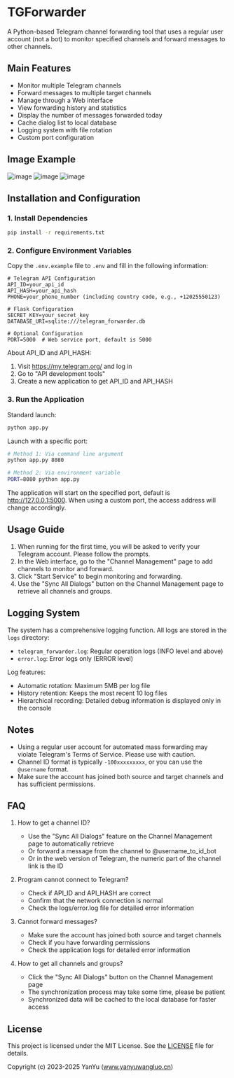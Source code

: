 # TGForwarder

A Python-based Telegram channel forwarding tool that uses a regular user account (not a bot) to monitor specified channels and forward messages to other channels.

## Main Features

- Monitor multiple Telegram channels
- Forward messages to multiple target channels
- Manage through a Web interface
- View forwarding history and statistics
- Display the number of messages forwarded today
- Cache dialog list to local database
- Logging system with file rotation
- Custom port configuration
## Image Example
![image](https://github.com/yanyuwangluo/TGForwarder/blob/main/img/1.png)
![image](https://github.com/yanyuwangluo/TGForwarder/blob/main/img/2.png)
![image](https://github.com/yanyuwangluo/TGForwarder/blob/main/img/3.png)
## Installation and Configuration

### 1. Install Dependencies

```bash
pip install -r requirements.txt
```

### 2. Configure Environment Variables

Copy the `.env.example` file to `.env` and fill in the following information:

```
# Telegram API Configuration
API_ID=your_api_id
API_HASH=your_api_hash
PHONE=your_phone_number (including country code, e.g., +12025550123)

# Flask Configuration
SECRET_KEY=your_secret_key
DATABASE_URI=sqlite:///telegram_forwarder.db

# Optional Configuration
PORT=5000  # Web service port, default is 5000
```

About API_ID and API_HASH:
1. Visit https://my.telegram.org/ and log in
2. Go to "API development tools"
3. Create a new application to get API_ID and API_HASH

### 3. Run the Application

Standard launch:
```bash
python app.py
```

Launch with a specific port:
```bash
# Method 1: Via command line argument
python app.py 8080

# Method 2: Via environment variable
PORT=8080 python app.py
```

The application will start on the specified port, default is http://127.0.0.1:5000. When using a custom port, the access address will change accordingly.

## Usage Guide

1. When running for the first time, you will be asked to verify your Telegram account. Please follow the prompts.
2. In the Web interface, go to the "Channel Management" page to add channels to monitor and forward.
3. Click "Start Service" to begin monitoring and forwarding.
4. Use the "Sync All Dialogs" button on the Channel Management page to retrieve all channels and groups.

## Logging System

The system has a comprehensive logging function. All logs are stored in the `logs` directory:
- `telegram_forwarder.log`: Regular operation logs (INFO level and above)
- `error.log`: Error logs only (ERROR level)

Log features:
- Automatic rotation: Maximum 5MB per log file
- History retention: Keeps the most recent 10 log files
- Hierarchical recording: Detailed debug information is displayed only in the console

## Notes

- Using a regular user account for automated mass forwarding may violate Telegram's Terms of Service. Please use with caution.
- Channel ID format is typically `-100xxxxxxxxx`, or you can use the `@username` format.
- Make sure the account has joined both source and target channels and has sufficient permissions.

## FAQ

1. How to get a channel ID?
   - Use the "Sync All Dialogs" feature on the Channel Management page to automatically retrieve
   - Or forward a message from the channel to @username_to_id_bot
   - Or in the web version of Telegram, the numeric part of the channel link is the ID

2. Program cannot connect to Telegram?
   - Check if API_ID and API_HASH are correct
   - Confirm that the network connection is normal
   - Check the logs/error.log file for detailed error information

3. Cannot forward messages?
   - Make sure the account has joined both source and target channels
   - Check if you have forwarding permissions
   - Check the application logs for detailed error information
   
4. How to get all channels and groups?
   - Click the "Sync All Dialogs" button on the Channel Management page
   - The synchronization process may take some time, please be patient
   - Synchronized data will be cached to the local database for faster access

## License

This project is licensed under the MIT License. See the [LICENSE](LICENSE) file for details.

Copyright (c) 2023-2025 YanYu (www.yanyuwangluo.cn) 